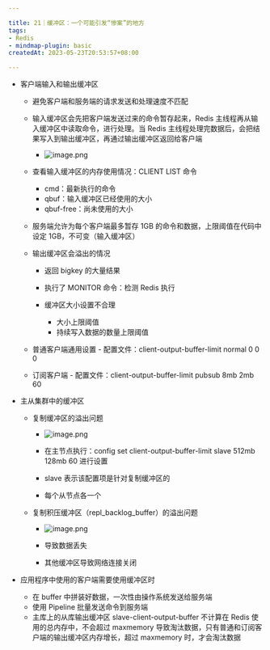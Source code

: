 ```yaml
---

title: 21｜缓冲区：一个可能引发“惨案”的地方
tags:
- Redis
- mindmap-plugin: basic
createdAt: 2023-05-23T20:53:57+08:00

---
```


- 客户端输入和输出缓冲区

  - 避免客户端和服务端的请求发送和处理速度不匹配
  - 输入缓冲区会先把客户端发送过来的命令暂存起来，Redis 主线程再从输入缓冲区中读取命令，进行处理。当 Redis 主线程处理完数据后，会把结果写入到输出缓冲区，再通过输出缓冲区返回给客户端
    - ![image.png](https://cdn.jsdelivr.net/gh/11ze/static/images/redis-21-1.png)

  - 查看输入缓冲区的内存使用情况：CLIENT LIST 命令

    - cmd：最新执行的命令
    - qbuf：输入缓冲区已经使用的大小
    - qbuf-free：尚未使用的大小

  - 服务端允许为每个客户端最多暂存 1GB 的命令和数据，上限阈值在代码中设定 1GB，不可变（输入缓冲区）
  - 输出缓冲区会溢出的情况

    - 返回 bigkey 的大量结果
    - 执行了 MONITOR 命令：检测 Redis 执行
    - 缓冲区大小设置不合理

      - 大小上限阈值
      - 持续写入数据的数量上限阈值

  - 普通客户端通用设置 - 配置文件：client-output-buffer-limit normal 0 0 0
  - 订阅客户端 - 配置文件：client-output-buffer-limit pubsub 8mb 2mb 60

- 主从集群中的缓冲区

  - 复制缓冲区的溢出问题
    - ![image.png](https://cdn.jsdelivr.net/gh/11ze/static/images/redis-21-2.png)

    - 在主节点执行：config set client-output-buffer-limit slave 512mb 128mb 60 进行设置
    - slave 表示该配置项是针对复制缓冲区的
    - 每个从节点各一个

  - 复制积压缓冲区（repl_backlog_buffer）的溢出问题
    - ![image.png](https://cdn.jsdelivr.net/gh/11ze/static/images/redis-21-3.png)

    - 导致数据丢失
    - 其他缓冲区导致网络连接关闭

- 应用程序中使用的客户端需要使用缓冲区时

  - 在 buffer 中拼装好数据，一次性由操作系统发送给服务端
  - 使用 Pipeline 批量发送命令到服务端
  - 主库上的从库输出缓冲区 slave-client-output-buffer 不计算在 Redis 使用的总内存中，不会超过 maxmemory 导致淘汰数据，只有普通和订阅客户端的输出缓冲区内存增长，超过 maxmemory 时，才会淘汰数据
